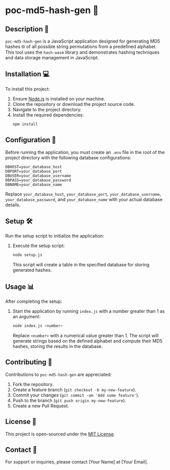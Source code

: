 
# poc-md5-hash-gen 🚀

## Description 📝
`poc-md5-hash-gen` is a JavaScript application designed for generating MD5 hashes 🌐 of all possible string permutations from a predefined alphabet. This tool uses the `hash-wasm` library and demonstrates hashing techniques and data storage management in JavaScript.

## Installation 💻
To install this project:

1. Ensure [Node.js](https://nodejs.org/) is installed on your machine.
2. Clone the repository or download the project source code.
3. Navigate to the project directory.
4. Install the required dependencies:
   ```bash
   npm install
   ```

## Configuration 🔧
Before running the application, you must create an `.env` file in the root of the project directory with the following database configurations:

```
DBHOST=your_database_host
DBPORT=your_database_port
DBUSER=your_database_username
DBPASS=your_database_password
DBNAME=your_database_name
```
Replace `your_database_host`, `your_database_port`, `your_database_username`, `your_database_password`, and `your_database_name` with your actual database details.

## Setup 🛠️
Run the setup script to initialize the application:

1. Execute the setup script:
   ```bash
   node setup.js
   ```
   This script will create a table in the specified database for storing generated hashes.

## Usage 📊
After completing the setup:

1. Start the application by running `index.js` with a number greater than 1 as an argument:
   ```bash
   node index.js <number>
   ```
   Replace `<number>` with a numerical value greater than 1. The script will generate strings based on the defined alphabet and compute their MD5 hashes, storing the results in the database.

## Contributing 🤝
Contributions to `poc-md5-hash-gen` are appreciated:

1. Fork the repository.
2. Create a feature branch (`git checkout -b my-new-feature`).
3. Commit your changes (`git commit -am 'Add some feature'`).
4. Push to the branch (`git push origin my-new-feature`).
5. Create a new Pull Request.

## License 📜
This project is open-sourced under the [MIT License](https://opensource.org/licenses/MIT).

## Contact 📩
For support or inquiries, please contact [Your Name] at [Your Email].
